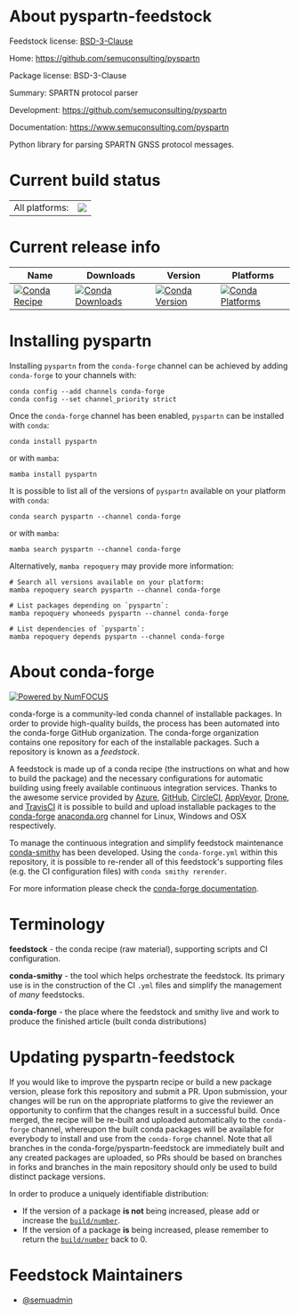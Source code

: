 About pyspartn-feedstock
========================

Feedstock license: [BSD-3-Clause](https://github.com/conda-forge/pyspartn-feedstock/blob/main/LICENSE.txt)

Home: https://github.com/semuconsulting/pyspartn

Package license: BSD-3-Clause

Summary: SPARTN protocol parser

Development: https://github.com/semuconsulting/pyspartn

Documentation: https://www.semuconsulting.com/pyspartn

Python library for parsing SPARTN GNSS protocol messages.

Current build status
====================


<table><tr><td>All platforms:</td>
    <td>
      <a href="https://dev.azure.com/conda-forge/feedstock-builds/_build/latest?definitionId=20901&branchName=main">
        <img src="https://dev.azure.com/conda-forge/feedstock-builds/_apis/build/status/pyspartn-feedstock?branchName=main">
      </a>
    </td>
  </tr>
</table>

Current release info
====================

| Name | Downloads | Version | Platforms |
| --- | --- | --- | --- |
| [![Conda Recipe](https://img.shields.io/badge/recipe-pyspartn-green.svg)](https://anaconda.org/conda-forge/pyspartn) | [![Conda Downloads](https://img.shields.io/conda/dn/conda-forge/pyspartn.svg)](https://anaconda.org/conda-forge/pyspartn) | [![Conda Version](https://img.shields.io/conda/vn/conda-forge/pyspartn.svg)](https://anaconda.org/conda-forge/pyspartn) | [![Conda Platforms](https://img.shields.io/conda/pn/conda-forge/pyspartn.svg)](https://anaconda.org/conda-forge/pyspartn) |

Installing pyspartn
===================

Installing `pyspartn` from the `conda-forge` channel can be achieved by adding `conda-forge` to your channels with:

```
conda config --add channels conda-forge
conda config --set channel_priority strict
```

Once the `conda-forge` channel has been enabled, `pyspartn` can be installed with `conda`:

```
conda install pyspartn
```

or with `mamba`:

```
mamba install pyspartn
```

It is possible to list all of the versions of `pyspartn` available on your platform with `conda`:

```
conda search pyspartn --channel conda-forge
```

or with `mamba`:

```
mamba search pyspartn --channel conda-forge
```

Alternatively, `mamba repoquery` may provide more information:

```
# Search all versions available on your platform:
mamba repoquery search pyspartn --channel conda-forge

# List packages depending on `pyspartn`:
mamba repoquery whoneeds pyspartn --channel conda-forge

# List dependencies of `pyspartn`:
mamba repoquery depends pyspartn --channel conda-forge
```


About conda-forge
=================

[![Powered by
NumFOCUS](https://img.shields.io/badge/powered%20by-NumFOCUS-orange.svg?style=flat&colorA=E1523D&colorB=007D8A)](https://numfocus.org)

conda-forge is a community-led conda channel of installable packages.
In order to provide high-quality builds, the process has been automated into the
conda-forge GitHub organization. The conda-forge organization contains one repository
for each of the installable packages. Such a repository is known as a *feedstock*.

A feedstock is made up of a conda recipe (the instructions on what and how to build
the package) and the necessary configurations for automatic building using freely
available continuous integration services. Thanks to the awesome service provided by
[Azure](https://azure.microsoft.com/en-us/services/devops/), [GitHub](https://github.com/),
[CircleCI](https://circleci.com/), [AppVeyor](https://www.appveyor.com/),
[Drone](https://cloud.drone.io/welcome), and [TravisCI](https://travis-ci.com/)
it is possible to build and upload installable packages to the
[conda-forge](https://anaconda.org/conda-forge) [anaconda.org](https://anaconda.org/)
channel for Linux, Windows and OSX respectively.

To manage the continuous integration and simplify feedstock maintenance
[conda-smithy](https://github.com/conda-forge/conda-smithy) has been developed.
Using the ``conda-forge.yml`` within this repository, it is possible to re-render all of
this feedstock's supporting files (e.g. the CI configuration files) with ``conda smithy rerender``.

For more information please check the [conda-forge documentation](https://conda-forge.org/docs/).

Terminology
===========

**feedstock** - the conda recipe (raw material), supporting scripts and CI configuration.

**conda-smithy** - the tool which helps orchestrate the feedstock.
                   Its primary use is in the construction of the CI ``.yml`` files
                   and simplify the management of *many* feedstocks.

**conda-forge** - the place where the feedstock and smithy live and work to
                  produce the finished article (built conda distributions)


Updating pyspartn-feedstock
===========================

If you would like to improve the pyspartn recipe or build a new
package version, please fork this repository and submit a PR. Upon submission,
your changes will be run on the appropriate platforms to give the reviewer an
opportunity to confirm that the changes result in a successful build. Once
merged, the recipe will be re-built and uploaded automatically to the
`conda-forge` channel, whereupon the built conda packages will be available for
everybody to install and use from the `conda-forge` channel.
Note that all branches in the conda-forge/pyspartn-feedstock are
immediately built and any created packages are uploaded, so PRs should be based
on branches in forks and branches in the main repository should only be used to
build distinct package versions.

In order to produce a uniquely identifiable distribution:
 * If the version of a package **is not** being increased, please add or increase
   the [``build/number``](https://docs.conda.io/projects/conda-build/en/latest/resources/define-metadata.html#build-number-and-string).
 * If the version of a package **is** being increased, please remember to return
   the [``build/number``](https://docs.conda.io/projects/conda-build/en/latest/resources/define-metadata.html#build-number-and-string)
   back to 0.

Feedstock Maintainers
=====================

* [@semuadmin](https://github.com/semuadmin/)

